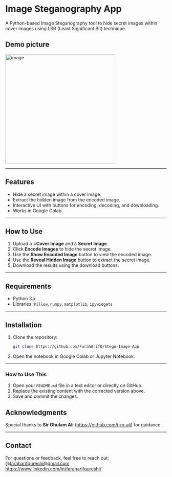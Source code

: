 # Image Steganography App

 A Python-based Image Steganography tool to hide secret images within cover images using LSB (Least Significant Bit) technique.  


## Demo picture

<img width="343" alt="image" src="https://github.com/user-attachments/assets/f435a440-4919-4e3d-be9a-5ccbd1c8cd9d" />

---

## Features
- Hide a secret image within a cover image.
- Extract the hidden image from the encoded image.
- Interactive UI with buttons for encoding, decoding, and downloading.
- Works in Google Colab.

---

## How to Use
1. Upload a **=Cover Image** and a **Secret Image**.
2. Click **Encode Images** to hide the secret image.
3. Use the **Show Encoded Image** button to view the encoded image.
4. Use the **Reveal Hidden Image** button to extract the secret image.
5. Download the results using the download buttons.

---

## Requirements
- Python 3.x
- Libraries: `Pillow`, `numpy`, `matplotlib`, `ipywidgets`

---

## Installation
1. Clone the repository:
   ```bash
   git clone https://github.com/FarahArifQ/Stego-Image-App
   
2. Open the notebook in Google Colab or Jupyter Notebook.

---

### **How to Use This**
1. Open your `README.md` file in a text editor or directly on GitHub.
2. Replace the existing content with the corrected version above.
3. Save and commit the changes.


## Acknowledgments
Special thanks to **Sir Ghulam Ali** (https://github.com/i-m-ali) for guidance.

---

## Contact
For questions or feedback, feel free to reach out:  
@faraharifqureshi@gmail.com  
https://www.linkedin.com/in/faraharifqureshi/



